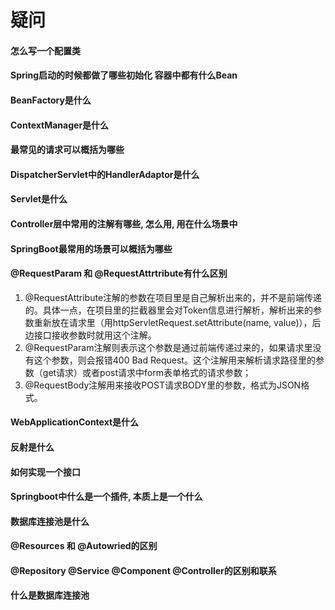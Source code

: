# 疑问
#### 怎么写一个配置类

#### Spring启动的时候都做了哪些初始化 容器中都有什么Bean

#### BeanFactory是什么

#### ContextManager是什么

#### 最常见的请求可以概括为哪些

#### DispatcherServlet中的HandlerAdaptor是什么

#### Servlet是什么

#### Controller层中常用的注解有哪些, 怎么用, 用在什么场景中

#### SpringBoot最常用的场景可以概括为哪些

#### @RequestParam 和 @RequestAttrtribute有什么区别
1. @RequestAttribute注解的参数在项目里是自己解析出来的，并不是前端传递的。具体一点，在项目里的拦截器里会对Token信息进行解析，解析出来的参数重新放在请求里（用httpServletRequest.setAttribute(name, value)），后边接口接收参数时就用这个注解。
2. @RequestParam注解则表示这个参数是通过前端传递过来的，如果请求里没有这个参数，则会报错400 Bad Request。这个注解用来解析请求路径里的参数（get请求）或者post请求中form表单格式的请求参数；
3. @RequestBody注解用来接收POST请求BODY里的参数，格式为JSON格式。


#### WebApplicationContext是什么

#### 反射是什么

#### 如何实现一个接口

#### Springboot中什么是一个插件, 本质上是一个什么

#### 数据库连接池是什么

#### @Resources 和 @Autowried的区别

#### @Repository @Service @Component @Controller的区别和联系

#### 什么是数据库连接池



